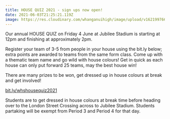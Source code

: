 ```yaml
---
title: HOUSE QUIZ 2021 - sign ups now open!
date: 2021-06-03T21:25:21.119Z
image: https://res.cloudinary.com/whanganuihigh/image/upload/v1621997665/Events/House_Quiz_Poster_-_Photo_File.jpg
---
```

Our annual HOUSE QUIZ on Friday 4 June at Jubilee Stadium is starting at 12pm and finishing at approximately 2pm. 

Register your team of 3-5 from people in your house using the bit.ly below; extra points are awarded to teams from the same form class.  Come up with a thematic team name and go wild with house colours! Get in quick as each house can only put forward 25 teams, may the best house win! 

There are many prizes to be won, get dressed up in house colours at break and get involved!

[bit.ly/whshousequiz2021](https://docs.google.com/forms/d/e/1FAIpQLSfCVuDX50U_K2zj2MOkoYVioK2deyw8L8-hybePeQqJ7CCmSw/viewform)

Students are to get dressed in house colours at break time before heading over to the London Street Crossing across to Jubilee Stadium. Students partaking will be exempt from Period 3 and Period 4 for that day.  

